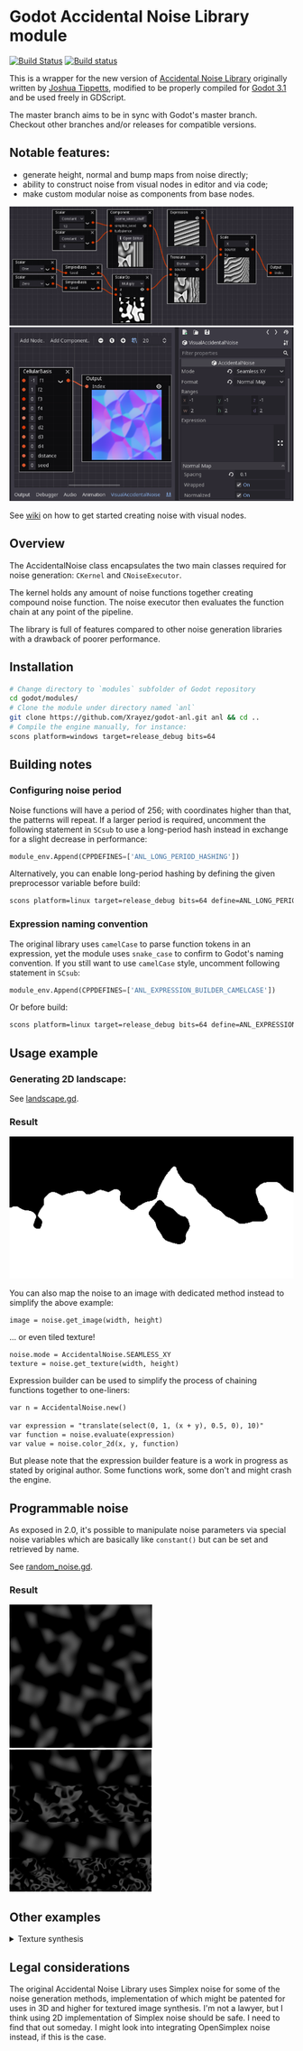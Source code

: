 # Godot Accidental Noise Library module

[![Build Status](https://travis-ci.com/Xrayez/godot-anl.svg?branch=master)](https://travis-ci.com/Xrayez/godot-anl)
[![Build status](https://ci.appveyor.com/api/projects/status/n6b4hvlk7pxu6dk0/branch/master?svg=true)](https://ci.appveyor.com/project/Xrayez/godot-anl/branch/master)

This is a wrapper for the new version of
[Accidental Noise Library](https://github.com/JTippetts/accidental-noise-library)
originally written by
[Joshua Tippetts](https://sourceforge.net/u/tippettsj/profile/), modified
to be properly compiled for [Godot 3.1](https://github.com/godotengine/godot)
and be used freely in GDScript.

The master branch aims to be in sync with Godot's master branch. Checkout other
branches and/or releases for compatible versions.

## Notable features:

* generate height, normal and bump maps from noise directly;
* ability to construct noise from visual nodes in editor and via code;
* make custom modular noise as components from base nodes.

![Visual Accidental Noise Workbench](examples/images/visual_noise.png)
![Visual Accidental Noise Normalmap](examples/images/visual_noise_normalmap.png)

See [wiki](https://github.com/Xrayez/godot-anl/wiki#visual-noise) on how to get started
creating noise with visual nodes.

## Overview

The AccidentalNoise class encapsulates the two main classes required for noise
generation: `CKernel` and `CNoiseExecutor`.

The kernel holds any amount of noise functions together creating compound noise
function. The noise executor then evaluates the function chain at any point of
the pipeline.

The library is full of features compared to other noise generation libraries with
a drawback of poorer performance.


## Installation

```bash
# Change directory to `modules` subfolder of Godot repository
cd godot/modules/
# Clone the module under directory named `anl`
git clone https://github.com/Xrayez/godot-anl.git anl && cd ..
# Compile the engine manually, for instance:
scons platform=windows target=release_debug bits=64
```

## Building notes

### Configuring noise period

Noise functions will have a period of 256; with coordinates higher than that,
the patterns will repeat. If a larger period is required, uncomment the
following statement in `SCsub` to use a long-period hash instead in exchange for a slight
decrease in performance:

```python
module_env.Append(CPPDEFINES=['ANL_LONG_PERIOD_HASHING'])
```

Alternatively, you can enable long-period hashing by defining the given preprocessor
variable before build:

```bash
scons platform=linux target=release_debug bits=64 define=ANL_LONG_PERIOD_HASHING
```

### Expression naming convention

The original library uses `camelCase` to parse function tokens in an expression,
yet the module uses `snake_case` to confirm to Godot's naming convention. If you
still want to use `camelCase` style, uncomment following statement in `SCsub`:

```python
module_env.Append(CPPDEFINES=['ANL_EXPRESSION_BUILDER_CAMELCASE'])
```

Or before build:

```bash
scons platform=linux target=release_debug bits=64 define=ANL_EXPRESSION_BUILDER_CAMELCASE
```

## Usage example

### Generating 2D landscape:

See [landscape.gd](examples/landscape_2d/landscape.gd).

### Result
![Simple 2D terrain](examples/landscape_2d/landscape.png)

You can also map the noise to an image with dedicated method instead to simplify
the above example:
```gdscript
image = noise.get_image(width, height)
```
... or even tiled texture!
```gdscript
noise.mode = AccidentalNoise.SEAMLESS_XY
texture = noise.get_texture(width, height)
```

Expression builder can be used to simplify the process of chaining
functions together to one-liners:

```gdscript
var n = AccidentalNoise.new()

var expression = "translate(select(0, 1, (x + y), 0.5, 0), 10)"
var function = noise.evaluate(expression)
var value = noise.color_2d(x, y, function)
```

But please note that the expression builder feature is a work in progress as
stated by original author. Some functions work, some don't and might crash the
engine.

## Programmable noise

As exposed in 2.0, it's possible to manipulate noise parameters via special noise
variables which are basically like `constant()` but can be set and retrieved by name.

See [random_noise.gd](examples/programmable_noise/random_noise.gd).

### Result
![Before](examples/images/programmable_noise_before.png)
![After](examples/images/programmable_noise_after.png)


## Other examples
<details><summary>Texture synthesis</summary>
<p>

![Water or Smoke?](examples/images/water_smoke.png)
![Stones with moss?](examples/images/stone_moss.png)
![Lapis lazuli?](examples/images/stone_lapis.png)

</p>
</details>

## Legal considerations

The original Accidental Noise Library uses Simplex noise for some of the noise
generation methods, implementation of which might be patented for uses in 3D and
higher for textured image synthesis. I'm not a lawyer, but I think using 2D
implementation of Simplex noise should be safe. I need to find that out someday.
I might look into integrating OpenSimplex noise instead, if this is the case.

